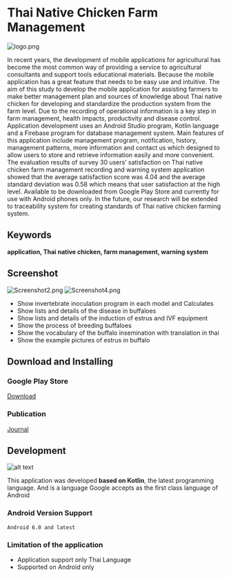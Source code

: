 # Thai Native Chicken Farm Management
![logo.png](https://lh3.googleusercontent.com/qCbhMNAFNGPcNZzPWHBiJ2jIZ-4-2KHHsAEgKJUVxjYr5FHF2AQylI-DzRhNVrBVZWc=s360)

   In recent years, the development of mobile applications for agricultural has become the most common way of providing a service to agricultural consultants and support tools educational materials. Because the mobile application has a great feature that needs to be easy use and intuitive. The aim of this study to develop the mobile application for assisting farmers to make better management plan and sources of knowledge about Thai native chicken for developing and standardize the production system from the farm level. Due to the recording of operational information is a key step in farm management, health impacts, productivity and disease control. Application development uses an Android Studio program, Kotlin language and a Firebase program for database management system. Main features of this application include management program, notification, history, management patterns, more information and contact us which designed to allow users to store and retrieve information easily and more convenient. The evaluation results of survey 30 users’ satisfaction on Thai native chicken farm management recording and warning system application showed that the average satisfaction score was 4.04 and the average standard deviation was 0.58 which means that user satisfaction at the high level. Available to be downloaded from Google Play Store and currently for use with Android phones only. In the future, our research will be extended to traceability system for creating standards of Thai native chicken farming system.

## Keywords
**application, Thai native chicken, farm management, warning system**


## Screenshot
![Screenshot2.png](https://lh3.googleusercontent.com/LCnSj8T4HyzhzvlbIPFfc2AZRibX_lH-8s0EXAZ9V18pgSvBdiv7cs8gqVSfN2FPf0Zm=w1440-h620)
![Screenshot4.png](https://lh3.googleusercontent.com/6NiL36k0OSTcCbvLeumqyf8Dejvg4HeT6oUtpeltgtfRZDAg04pl1xl9_5OQxTww7Ek=w1440-h620)


- Show invertebrate inoculation program in each model and Calculates
- Show lists and details of the disease in buffaloes
- Show lists and details of the induction of estrus and IVF equipment
- Show the process of breeding buffaloes
- Show the vocabulary of the buffalo insemination with translation in thai
- Show the example pictures of estrus in buffalo

## Download and Installing
### Google Play Store
[Download](https://play.google.com/store/apps/details?id=th.ac.up.agr.thai_mini_chicken)

### Publication
[Journal](https://www.cabdirect.org/cabdirect/abstract/20193172519)


## Development
![alt text](https://www.exaud.com/wp-content/uploads/2017/06/Android-Now-Oficially-Supports-Kotlin-Programming-Language.jpeg)

This application was developed **based on Kotlin**, the latest programming language. And is a language Google accepts as the first class language of Android

### Android Version Support
```
Android 6.0 and latest
```

### Limitation of the application
- Application support only Thai Language
- Supported on Android only
